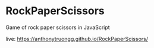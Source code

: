 # RockPaperScissors
Game of rock paper scissors in JavaScript

live: https://anthonytruongg.github.io/RockPaperScissors/
